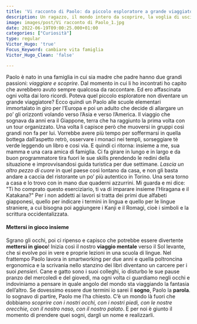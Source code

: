 ```yaml
---
title: 'Vi racconto di Paolo: da piccolo esploratore a grande viaggiatore'
description: Un ragazzo, il mondo intero da scoprire, la voglia di uscire dagli schemi e sentirsi parte di tutto ciò che ci circonda
image: images/post/Vi racconto di Paolo_1.jpg
date: 2022-06-19T09:00:25.000+01:00
categories: ["Curiosità"]
type: regular
Victor_Hugo: 'true'
Focus_Keyword: cambiare vita famiglia
Victor_Hugo_Clean: 'false'

---
```

Paolo è nato in una famiglia in cui sia madre che padre hanno due grandi passioni: *viaggiare e scoprire*. Dal momento in cui li ho incontrati ho capito che avrebbero avuto sempre qualcosa da raccontare. Ed ero affascinata ogni volta dai loro ricordi. 
Poteva quel piccolo esploratore non diventare un grande viaggiatore? Ecco quindi un Paolo alle scuole elementari immortalato in giro per l’Europa e poi un adulto che decide di allargare un po’ gli orizzonti volando verso l’Asia e verso l’America. 
Il viaggio che sognava da anni era il Giappone, terra che ha raggiunto la prima volta con un tour organizzato. Una volta lì capisce però che muoversi in gruppi così grandi non fa per lui. Vorrebbe avere più tempo per soffermarsi in quella bottega dall’aspetto retrò, osservare i monaci nei templi, sorseggiare tè verde leggendo un libro e cosi via.
E quindi ci ritorna: insieme a me, sua mamma e una cara amica di famiglia. Ci fa girare in lungo e in largo e da buon programmatore tira fuori le sue skills prendendo le redini della situazione e improvvisandosi guida turistica per due settimane. 
*Lascia un altro pezzo di cuore* in quel paese così lontano da casa, e non gli basta andare a caccia del ristorante un po’ più autentico in Torino. Una sera torno a casa e lo trovo con in mano due quaderni azzurrini. Mi guarda e mi dice: "Ti ho comprato questo eserciziario, ti va di imparare insieme l’Hiragana e il Katakana?" Per i non addetti ai lavori si tratta dei primi due alfabeti giapponesi, quello per indicare i termini in lingua e quello per le lingue straniere, a cui bisogna poi aggiungere i Kanji e il Romagi, cioè i simboli e la scrittura occidentalizzata.

#### Mettersi in gioco insieme

Sgrano gli occhi, poi ci ripenso e capisco che potrebbe essere divertente **mettersi in gioco**! Inizia così il nostro **viaggio mentale** verso il Sol levante, che si evolve poi in vere e proprie lezioni in una scuola di lingue. Nel frattempo Paolo lavora in smartworking per due anni e quella poltroncina ergonomica e la scrivania nello stanzino dei libri diventano un carcere per i suoi *pensieri*. Cane e gatto sono i suoi colleghi, io disturbo le sue pause pranzo del mercoledì e del giovedì, ma ogni volta ci guardiamo negli occhi e indoviniamo a pensare in quale angolo del mondo sta viaggiando la fantasia dell’altro. Se dovessimo essere due termini io sarei il **sogno**, Paolo la **parola**. Io sognavo di partire, Paolo me l’ha chiesto. C’è un mondo là fuori che dobbiamo *scoprire con i nostri occhi, con i nostri piedi, con le nostre orecchie, con il nostro naso, con il nostro palato*. E per noi è giunto il momento di prendere quei sogni, dargli un nome e realizzarli.